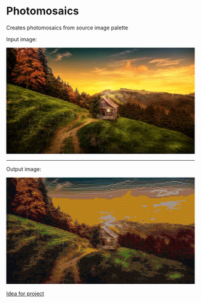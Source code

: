 # Photomosaics

Creates photomosaics from source image palette

Input image:

![Input image](/input-img.jpg)

---

Output image: 

![Output image](/output-img.jpeg)

[Idea for project](https://robertheaton.com/2018/11/03/programming-project-4-photomosaics/)
